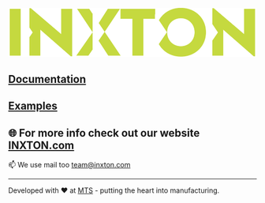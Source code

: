 ![Inxton logo](./assets/logo.png)

## [Documentation](https://github.com/Inxton/documentation/blob/master/Inxton.Package.Vortex.Core/README.md)
## [Examples](https://github.com/Inxton/Examples-Inxton.Package.Vortex.Core)

## 🌐  For more info check out our website [INXTON.com](https://www.inxton.com/)

📫  We use mail too team@inxton.com 

---
Developed with ❤ at [MTS](https://www.mts.sk/en) - putting the heart into manufacturing.
 
